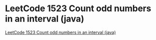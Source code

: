 # LeetCode 1523 Count odd numbers in an interval (java)
[LeetCode 1523 Count odd numbers in an interval (java)](https://aiwithcloud.com/2022/09/19/leetcode_1523_count_odd_numbers_in_an_interval_java/)
